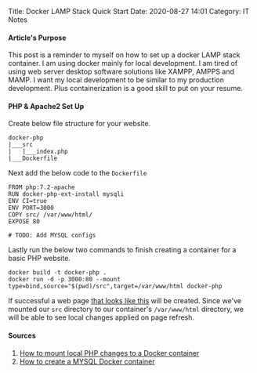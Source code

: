 Title: Docker LAMP Stack Quick Start
Date: 2020-08-27 14:01
Category: IT Notes

#### Article's Purpose
This post is a reminder to myself on how to set up a docker LAMP stack container. I am using docker mainly for local development. I am tired of using web server desktop software solutions like XAMPP, AMPPS and MAMP. I want my local development to be similar to my production development. Plus containerization is a good skill to put on your resume.

#### PHP & Apache2 Set Up
Create below file structure for your website.
```
docker-php
|___src
|   |___index.php
|___Dockerfile
```
Next add the below code to the `Dockerfile`
```
FROM php:7.2-apache
RUN docker-php-ext-install mysqli
ENV CI=true
ENV PORT=3000
COPY src/ /var/www/html/
EXPOSE 80

# TODO: Add MYSQL configs
```
Lastly run the below two commands to finish creating a container for a basic PHP website.
```
docker build -t docker-php .
docker run -d -p 3000:80 --mount type=bind,source="$(pwd)/src",target=/var/www/html docker-php
```
If successful a web page <a href="https://kinsta.com/wp-content/uploads/2019/10/phpinfo-page-example.png" target="_blank">that looks like this</a> will be created. Since we've mounted our `src` directory to our container's `/var/www/html` directory, we will be able to see local changes applied on page refresh.

#### Sources
1. [How to mount local PHP changes to a Docker container](https://nelkinda.com/blog/apache-php-in-docker/#d11e96)
2. [How to create a MYSQL Docker container](https://medium.com/better-programming/setting-up-mysql-database-in-a-docker-d6c69a3e9afe)